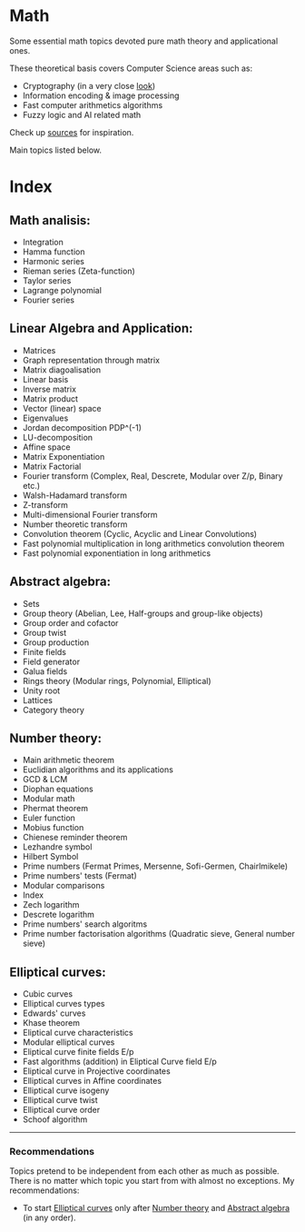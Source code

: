 # Math

Some essential math topics devoted pure math theory and applicational ones.

These theoretical basis covers Computer Science areas such as:
* Cryptography (in a very close [look](https://github.com/mstrielnikov/Cryptography#cryptography))
* Information encoding & image processing
* Fast computer arithmetics algorithms
* Fuzzy logic and AI related math

Check up [sources](https://github.com/mstrielnikov/Math/blob/main/resources.md#resources) for inspiration.

Main topics listed below.

# Index 

## Math analisis:
* Integration
* Hamma function
* Harmonic series
* Rieman series (Zeta-function)
* Taylor series
* Lagrange polynomial
* Fourier series 

## Linear Algebra and Application:
* Matrices
* Graph representation through matrix
* Matrix diagoalisation
* Linear basis
* Inverse matrix
* Matrix product
* Vector (linear) space
* Eigenvalues
* Jordan decomposition PDP^(-1)
* LU-decomposition
* Affine space
* Matrix Exponentiation
* Matrix Factorial
* Fourier transform (Complex, Real, Descrete, Modular over Z/p, Binary etc.)
* Walsh-Hadamard transform
* Z-transform
* Multi-dimensional Fourier transform
* Number theoretic transform
* Convolution theorem (Cyclic, Acyclic and Linear Convolutions)
* Fast polynomial multiplication in long arithmetics convolution theorem
* Fast polynomial exponentiation in long arithmetics

## Abstract algebra:
* Sets
* Group theory (Abelian, Lee, Half-groups and group-like objects)
* Group order and cofactor
* Group twist
* Group production
* Finite fields
* Field generator
* Galua fields
* Rings theory (Modular rings, Polynomial, Elliptical)
* Unity root
* Lattices
* Category theory

## Number theory:
* Main arithmetic theorem
* Euclidian algorithms and its applications
* GCD & LCM
* Diophan equations
* Modular math
* Phermat theorem
* Euler function
* Mobius function
* Chienese reminder theorem
* Lezhandre symbol
* Hilbert Symbol
* Prime numbers (Fermat Primes, Mersenne, Sofi-Germen, Chairlmikele)
* Prime numbers' tests (Fermat)
* Modular comparisons
* Index
* Zech logarithm
* Descrete logarithm
* Prime numbers' search algoritms
* Prime number factorisation algorithms (Quadratic sieve, General number sieve)

## Elliptical curves:
* Cubic curves
* Elliptical curves types
* Edwards' curves
* Khase theorem
* Eliptical curve characteristics
* Modular elliptical curves
* Eliptical curve finite fields E/p
* Fast algorithms (addition) in Eliptical Curve field E/p 
* Eliptical curve in Projective coordinates
* Elliptical curves in Affine coordinates
* Elliptical curve isogeny
* Elliptical curve twist
* Elliptical curve order
* Schoof algorithm

___

### Recommendations
Topics pretend to be independent from each other as much as possible. There is no matter which topic you start from with almost no exceptions.
My recommendations:
* To start [Elliptical curves](https://github.com/mstrielnikov/Math#elliptical-curves) only after [Number theory](https://github.com/mstrielnikov/Math#number-theory) and [Abstract algebra](https://github.com/mstrielnikov/Math#abstract-algebra) (in any order). 
